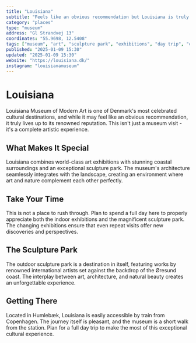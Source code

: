 ```yaml
---
title: "Louisiana"
subtitle: "Feels like an obvious recommendation but Louisiana is truly worth the trip. Take your time and enjoy both the exhibitions and the sculpture-park."
category: "places"
type: "museum"
address: "Gl Strandvej 13"
coordinates: "55.9698, 12.5408"
tags: ["museum", "art", "sculpture park", "exhibitions", "day trip", "coast", "modern art"]
published: "2025-01-09 15:30"
updated: "2025-01-09 15:30"
website: "https://louisiana.dk/"
instagram: "louisianamuseum"
---
```


# Louisiana

Louisiana Museum of Modern Art is one of Denmark's most celebrated cultural destinations, and while it may feel like an obvious recommendation, it truly lives up to its renowned reputation. This isn't just a museum visit - it's a complete artistic experience.

## What Makes It Special

Louisiana combines world-class art exhibitions with stunning coastal surroundings and an exceptional sculpture park. The museum's architecture seamlessly integrates with the landscape, creating an environment where art and nature complement each other perfectly.

## Take Your Time

This is not a place to rush through. Plan to spend a full day here to properly appreciate both the indoor exhibitions and the magnificent sculpture park. The changing exhibitions ensure that even repeat visits offer new discoveries and perspectives.

## The Sculpture Park

The outdoor sculpture park is a destination in itself, featuring works by renowned international artists set against the backdrop of the Øresund coast. The interplay between art, architecture, and natural beauty creates an unforgettable experience.

## Getting There

Located in Humlebæk, Louisiana is easily accessible by train from Copenhagen. The journey itself is pleasant, and the museum is a short walk from the station. Plan for a full day trip to make the most of this exceptional cultural experience.
